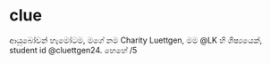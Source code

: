 # clue
ආයුබෝවන් හැමෝටම, මගේ නම Charity Luettgen, මම @LK හි ශිෂ්‍යයෙක්, student id @cluettgen24. හෙහේ
/5

